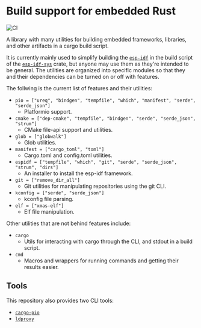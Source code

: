 # Build support for embedded Rust

![CI](https://github.com/esp-rs/embuild/actions/workflows/ci.yml/badge.svg)

A library with many utilities for building embedded frameworks, libraries, and other
artifacts in a cargo build script.

It is currently mainly used to simplify building the [`esp-idf`](https://github.com/espressif/esp-idf) in the build script of the
[`esp-idf-sys`](https://github.com/esp-rs/esp-idf-sys) crate, but anyone may use them as they're intended to be general. The
utilities are organized into specific modules so that they and their dependencies can be
turned on or off with features.

The follwing is the current list of features and their utilities:

- `pio = ["ureq", "bindgen", "tempfile", "which", "manifest", "serde", "serde_json"]`
    - Platformio support.
- `cmake = ["dep-cmake", "tempfile", "bindgen", "serde", "serde_json", "strum"]`
    - CMake file-api support and utilities.
- `glob = ["globwalk"]`
    - Glob utilities.
- `manifest = ["cargo_toml", "toml"]`
    - Cargo.toml and config.toml utilities.
- `espidf = ["tempfile", "which", "git", "serde", "serde_json", "strum", "dirs"]`
    - An installer to install the esp-idf framework.
- `git = ["remove_dir_all"]`
    - Git utilities for manipulating repositories using the git CLI.
- `kconfig = ["serde", "serde_json"]`
    - kconfig file parsing.
- `elf = ["xmas-elf"]`
    - Elf file manipulation.

Other utilities that are not behind features include:
- `cargo`
    - Utils for interacting with cargo through the CLI, and stdout in a build script.
- `cmd`
    - Macros and wrappers for running commands and getting their results easier.

## Tools

This repository also provides two CLI tools:

- [`cargo-pio`](cargo-pio)
- [`ldproxy`](ldproxy)
